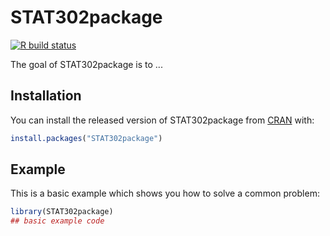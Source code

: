 
# STAT302package

<!-- badges: start -->
[![R build status](https://github.com/loriWang999/STAT302package/workflows/R-CMD-check/badge.svg)](https://github.com/loriWang999/STAT302package/actions)
<!-- badges: end -->

The goal of STAT302package is to ...

## Installation

You can install the released version of STAT302package from [CRAN](https://CRAN.R-project.org) with:

``` r
install.packages("STAT302package")
```

## Example

This is a basic example which shows you how to solve a common problem:

``` r
library(STAT302package)
## basic example code
```

